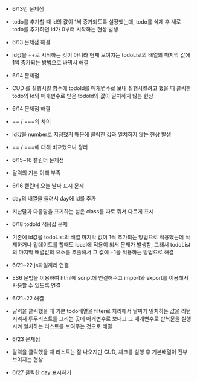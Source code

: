 - 6/13번 문제점
- todo를 추가할 때 id의 값이 1씩 증가되도록 설정했는데, todo를 삭제 후 새로 todo를 추가하면 id가 0부터 시작하는 현상 발생

- 6/13 문제점 해결
- id값을 ++로 시작하는 것이 아니라 현재 보여지는 todoList의 배열의 마지막 값에 1씩 증가되는 방법으로 바꿔서 해결

- 6/14 문제점
- CUD 를 실행시킬 함수에 todoId를 매개변수로 보내 실행시킬려고 했을 때 클릭한 todo의 Id와 매개변수로 받은 todoId의 값이 일치하지 않는 현상

- 6/14 문제점 해결
- == / ===의 차이
- id값을 number로 지정했기 때문에 클릭한 값과 일치하지 않는 현상 발생
- == / ===에 대해 비교했으니 정리

- 6/15~16 캘린더 문제점
- 달력의 기본 이해 부족

- 6/16 캘린더 오늘 날짜 표시 문제
- day의 배열을 돌려서 day에 id를 추가
- 지난달과 다음달을 표기하는 날은 class를 따로 줘서 다르게 표시

- 6/18 todoId 적용값 문제
- 기존에 id값을 todoList의 배열 마지막 값이 1씩 추가되는 방법으로 적용했는데 삭제하거나 업데이트를 할때도 local에 적용이 되서 문제가 발생함, 그래서 todoList의 마지막 배열값의 요소를 추출해서 그 값에 +1을 적용하는 방법으로 해결

* 6/21~22 js파일끼리 연결

- ES6 문법을 이용하여 html에 script에 연결해주고 import와 export를 이용해서 사용할 수 있도록 연결

- 6/21~22 해결
- 달력을 클릭했을 때 기본 todo배열을 filter로 처리해서 날짜가 일치하는 값을 리턴시켜서 투두리스트를 그리는 곳에 매개변수로 보내고 그 매개변수로 반복문을 실행시켜 일치하는 리스트를 보여주는 것으로 해결

* 6/23 문제점
* 달력을 클릭했을 때 리스트는 잘 나오지만 CUD, 체크를 실행 후 기본배열이 전부 보여지는 현상

* 6/27 클릭한 day 표시하기
